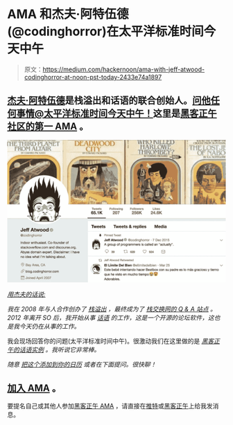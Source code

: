 # AMA 和杰夫·阿特伍德(@codinghorror)在太平洋标准时间今天中午

> 原文：<https://medium.com/hackernoon/ama-with-jeff-atwood-codinghorror-at-noon-pst-today-2433e74a1897>

## [杰夫·阿特伍德](https://community.hackernoon.com/t/i-am-jeff-atwood-codinghorror-co-founder-of-stack-overflow-and-discourse-ask-me-anything-4-8-noon-pst/1800)是栈溢出和话语的联合创始人。[问他任何事情@太平洋标准时间今天中午！](https://community.hackernoon.com/t/i-am-jeff-atwood-codinghorror-co-founder-of-stack-overflow-and-discourse-ask-me-anything-4-8-noon-pst/1800)这里是[黑客正午社区的](https://community.hackernoon.com/)[第一 AMA](https://community.hackernoon.com/c/ama) 。

![](img/8c119eddc5968de77038dbc9628557ae.png)

[*用杰夫的话说:*](https://community.hackernoon.com/t/i-am-jeff-atwood-codinghorror-co-founder-of-stack-overflow-and-discourse-ask-me-anything-4-8-noon-pst/1800)

*我在 2008 年与人合作创办了* [*栈溢出*](https://stackoverflow.com/) *，最终成为了* [*栈交换网的 Q & A 站点*](https://stackexchange.com/) *。2012 年离开 SO 后，我开始从事* [*话语*](https://discourse.org/) *的工作，这是一个开源的论坛软件，这也是我今天仍在从事的工作。*

我会现场回答你的问题(太平洋标准时间中午)。很激动我们在这里做的是 [*黑客正午的话语实例*](http://community.hackernoon.com) *。我听说它非常棒。*

*随意* [*把这个添加到你的日历*](https://calendar.google.com/event?action=TEMPLATE&tmeid=MzFqdmk3OTMxbTc1b2RxNnVsdnVxMmhqZGQgZGF2aWRAaGFja2Vybm9vbi5jb20&tmsrc=david%40hackernoon.com) *或者在下面提问。很快聊！*

## [加入 AMA](https://community.hackernoon.com/t/i-am-jeff-atwood-codinghorror-co-founder-of-stack-overflow-and-discourse-ask-me-anything-4-8-noon-pst/1800) 。

要提名自己或其他人参加[黑客正午 AMA](https://community.hackernoon.com/c/ama) ，请直接在[推特](https://twitter.com/DavidSmooke)或[黑客正午](https://community.hackernoon.com/u/David)上给我发消息。